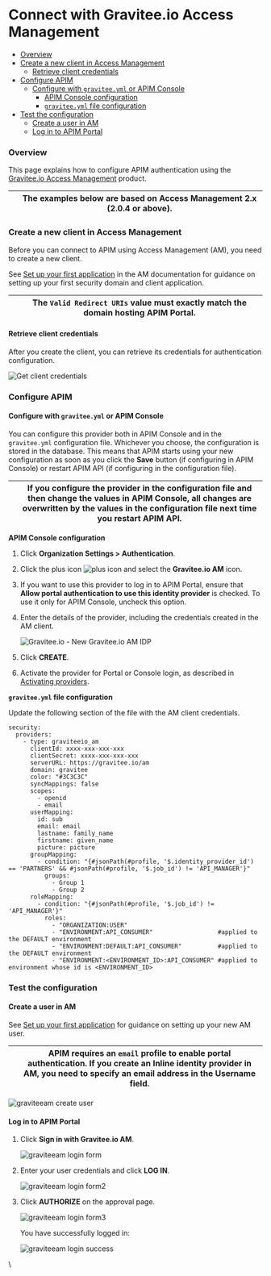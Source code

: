 # Connect with Gravitee.io Access Management

* [Overview](https://docs.gravitee.io/apim/3.x/apim\_installguide\_authentication\_graviteeam.html#overview)
* [Create a new client in Access Management](https://docs.gravitee.io/apim/3.x/apim\_installguide\_authentication\_graviteeam.html#create\_a\_new\_client\_in\_access\_management)
  * [Retrieve client credentials](https://docs.gravitee.io/apim/3.x/apim\_installguide\_authentication\_graviteeam.html#retrieve\_client\_credentials)
* [Configure APIM](https://docs.gravitee.io/apim/3.x/apim\_installguide\_authentication\_graviteeam.html#configure\_apim)
  * [Configure with `gravitee.yml` or APIM Console](https://docs.gravitee.io/apim/3.x/apim\_installguide\_authentication\_graviteeam.html#configure\_with\_gravitee\_yml\_or\_apim\_console)
    * [APIM Console configuration](https://docs.gravitee.io/apim/3.x/apim\_installguide\_authentication\_graviteeam.html#apim\_console\_configuration)
    * [`gravitee.yml` file configuration](https://docs.gravitee.io/apim/3.x/apim\_installguide\_authentication\_graviteeam.html#gravitee\_yml\_file\_configuration)
* [Test the configuration](https://docs.gravitee.io/apim/3.x/apim\_installguide\_authentication\_graviteeam.html#test\_the\_configuration)
  * [Create a user in AM](https://docs.gravitee.io/apim/3.x/apim\_installguide\_authentication\_graviteeam.html#create\_a\_user\_in\_am)
  * [Log in to APIM Portal](https://docs.gravitee.io/apim/3.x/apim\_installguide\_authentication\_graviteeam.html#log\_in\_to\_apim\_portal)

### Overview

This page explains how to configure APIM authentication using the [Gravitee.io Access Management](https://www.gravitee.io/products/access-management) product.

|   | The examples below are based on Access Management 2.x (2.0.4 or above). |
| - | ----------------------------------------------------------------------- |

### Create a new client in Access Management

Before you can connect to APIM using Access Management (AM), you need to create a new client.

See [Set up your first application](https://docs.gravitee.io/am/current/am\_quickstart\_app\_setup.html) in the AM documentation for guidance on setting up your first security domain and client application.

|   | The `Valid Redirect URIs` value must exactly match the domain hosting APIM Portal. |
| - | ---------------------------------------------------------------------------------- |

#### Retrieve client credentials

After you create the client, you can retrieve its credentials for authentication configuration.

![Get client credentials](https://docs.gravitee.io/images/apim/3.x/installation/authentication/graviteeam\_client\_credentials.png)

### Configure APIM

#### Configure with `gravitee.yml` or APIM Console

You can configure this provider both in APIM Console and in the `gravitee.yml` configuration file. Whichever you choose, the configuration is stored in the database. This means that APIM starts using your new configuration as soon as you click the **Save** button (if configuring in APIM Console) or restart APIM API (if configuring in the configuration file).

|   | If you configure the provider in the configuration file and then change the values in APIM Console, all changes are overwritten by the values in the configuration file next time you restart APIM API. |
| - | ------------------------------------------------------------------------------------------------------------------------------------------------------------------------------------------------------- |

**APIM Console configuration**

1. Click **Organization Settings > Authentication**.
2. Click the plus icon ![plus icon](https://docs.gravitee.io/images/icons/plus-icon.png) and select the **Gravitee.io AM** icon.
3. If you want to use this provider to log in to APIM Portal, ensure that **Allow portal authentication to use this identity provider** is checked. To use it only for APIM Console, uncheck this option.
4.  Enter the details of the provider, including the credentials created in the AM client.

    ![Gravitee.io - New Gravitee.io AM IDP](https://docs.gravitee.io/images/apim/3.x/management-api-configuration-idp/new-am.png)
5. Click **CREATE**.
6. Activate the provider for Portal or Console login, as described in [Activating providers](https://docs.gravitee.io/apim/3.x/apim\_installguide\_authentication.html#activating-providers).

**`gravitee.yml` file configuration**

Update the following section of the file with the AM client credentials.

```
security:
  providers:
    - type: graviteeio_am
      clientId: xxxx-xxx-xxx-xxx
      clientSecret: xxxx-xxx-xxx-xxx
      serverURL: https://gravitee.io/am
      domain: gravitee
      color: "#3C3C3C"
      syncMappings: false
      scopes:
        - openid
        - email
      userMapping:
        id: sub
        email: email
        lastname: family_name
        firstname: given_name
        picture: picture
      groupMapping:
        - condition: "{#jsonPath(#profile, '$.identity_provider_id') == 'PARTNERS' && #jsonPath(#profile, '$.job_id') != 'API_MANAGER'}"
          groups:
            - Group 1
            - Group 2
      roleMapping:
        - condition: "{#jsonPath(#profile, '$.job_id') != 'API_MANAGER'}"
          roles:
            - "ORGANIZATION:USER"
            - "ENVIRONMENT:API_CONSUMER"                  #applied to the DEFAULT environment
            - "ENVIRONMENT:DEFAULT:API_CONSUMER"          #applied to the DEFAULT environment
            - "ENVIRONMENT:<ENVIRONMENT_ID>:API_CONSUMER" #applied to environment whose id is <ENVIRONMENT_ID>
```

### Test the configuration

#### Create a user in AM

See [Set up your first application](https://docs.gravitee.io/am/current/am\_quickstart\_app\_setup.html) for guidance on setting up your new AM user.

|   | APIM requires an `email` profile to enable portal authentication. If you create an Inline identity provider in AM, you need to specify an email address in the **Username** field. |
| - | ---------------------------------------------------------------------------------------------------------------------------------------------------------------------------------- |

![graviteeam create user](https://docs.gravitee.io/images/apim/3.x/installation/authentication/graviteeam\_create\_user.png)

#### Log in to APIM Portal

1.  Click **Sign in with Gravitee.io AM**.

    ![graviteeam login form](https://docs.gravitee.io/images/apim/3.x/installation/authentication/graviteeam\_login\_form.png)
2.  Enter your user credentials and click **LOG IN**.

    ![graviteeam login form2](https://docs.gravitee.io/images/apim/3.x/installation/authentication/graviteeam\_login\_form2.png)
3.  Click **AUTHORIZE** on the approval page.

    ![graviteeam login form3](https://docs.gravitee.io/images/apim/3.x/installation/authentication/graviteeam\_login\_form3.png)

    You have successfully logged in:

    ![graviteeam login success](https://docs.gravitee.io/images/apim/3.x/installation/authentication/graviteeam\_login\_success.png)

\
